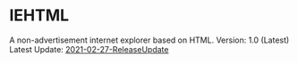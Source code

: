 # IEHTML
A non-advertisement internet explorer based on HTML.
Version: 1.0 (Latest)
Latest Update: [2021-02-27-ReleaseUpdate](https://github.com/TuanZiGit/IEHTML/releases/tag/1.0)
